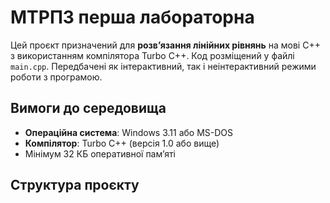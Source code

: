 # МТРПЗ перша лабораторна

Цей проєкт призначений для **розв’язання лінійних рівнянь** на мові C++ з використанням компілятора Turbo C++. Код розміщений у файлі `main.cpp`. Передбачені як інтерактивний, так і неінтерактивний режими роботи з програмою.

## Вимоги до середовища

- **Операційна система**: Windows 3.11 або MS-DOS
- **Компілятор**: Turbo C++ (версія 1.0 або вище)
- Мінімум 32 КБ оперативної пам’яті

## Структура проєкту

